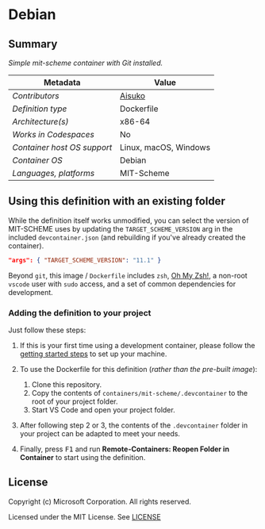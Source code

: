 # Debian

## Summary

*Simple mit-scheme container with Git installed.*

| Metadata | Value |  
|----------|-------|
| *Contributors* | [Aisuko](https://github.com/Aisuko) |
| *Definition type* | Dockerfile |
| *Architecture(s)* | x86-64 |
| *Works in Codespaces* | No |
| *Container host OS support* | Linux, macOS, Windows |
| *Container OS* | Debian |
| *Languages, platforms* | MIT-Scheme |

## Using this definition with an existing folder

While the definition itself works unmodified, you can select the version of MIT-SCHEME uses by updating the `TARGET_SCHEME_VERSION` arg in the included `devcontainer.json` (and rebuilding if you've already created the container).

```json
"args": { "TARGET_SCHEME_VERSION": "11.1" }
```

Beyond `git`, this image / `Dockerfile` includes `zsh`, [Oh My Zsh!](https://ohmyz.sh/), a non-root `vscode` user with `sudo` access, and a set of common dependencies for development.

### Adding the definition to your project

Just follow these steps:

1. If this is your first time using a development container, please follow the [getting started steps](https://aka.ms/vscode-remote/containers/getting-started) to set up your machine.

2. To use the Dockerfile for this definition (*rather than the pre-built image*):
   1. Clone this repository.
   2. Copy the contents of `containers/mit-scheme/.devcontainer` to the root of your project folder.
   3. Start VS Code and open your project folder.

3. After following step 2 or 3, the contents of the `.devcontainer` folder in your project can be adapted to meet your needs.

4. Finally, press <kbd>F1</kbd> and run **Remote-Containers: Reopen Folder in Container** to start using the definition.


## License

Copyright (c) Microsoft Corporation. All rights reserved.

Licensed under the MIT License. See [LICENSE](https://github.com/Microsoft/vscode-dev-containers/blob/master/LICENSE)

